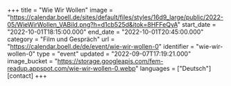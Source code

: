 +++
title = "Wie Wir Wollen"
image = "https://calendar.boell.de/sites/default/files/styles/16d9_large/public/2022-05/WieWirWollen_VABild.png?h=d1cb525d&itok=8HFFeQyA"
start_date = "2022-10-01T18:15:00.000"
end_date = "2022-10-01T20:45:00.000"
category = "Film und Gespräch"
url = "https://calendar.boell.de/de/event/wie-wir-wollen-0"
identifier = "wie-wir-wollen-0"
type = "event"
updated = "2022-09-07T17:19:21.000"
image_bucket = "https://storage.googleapis.com/fem-readup.appspot.com/wie-wir-wollen-0.webp"
languages = ["Deutsch"]
[contact]
+++